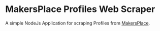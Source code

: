# MakersPlace Profiles Web Scraper
A simple NodeJs Application for scraping Profiles from [MakersPlace](https://makersplace.com/).
